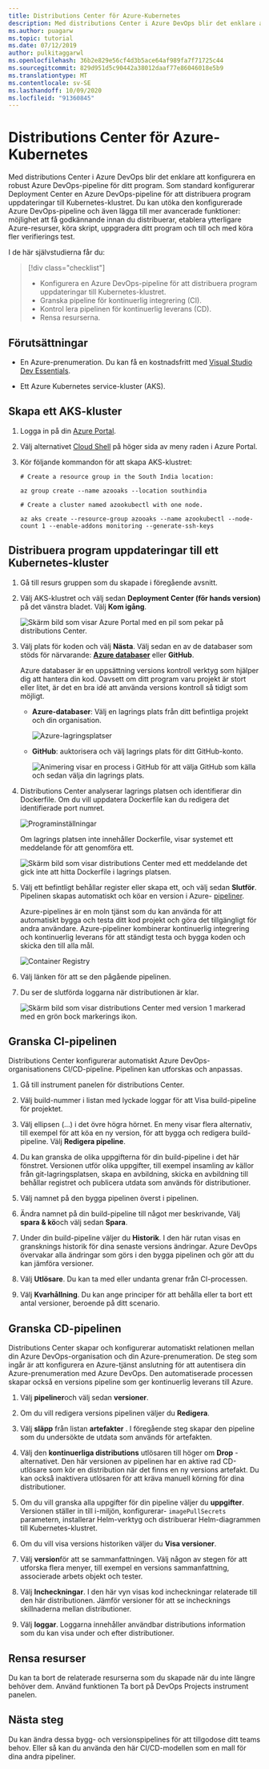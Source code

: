 ```yaml
---
title: Distributions Center för Azure-Kubernetes
description: Med distributions Center i Azure DevOps blir det enklare att konfigurera en robust Azure DevOps-pipeline för ditt program
ms.author: puagarw
ms.topic: tutorial
ms.date: 07/12/2019
author: pulkitaggarwl
ms.openlocfilehash: 36b2e829e56cf4d3b5ace64af989fa7f71725c44
ms.sourcegitcommit: 829d951d5c90442a38012daaf77e86046018e5b9
ms.translationtype: MT
ms.contentlocale: sv-SE
ms.lasthandoff: 10/09/2020
ms.locfileid: "91360845"
---
```

# <a name="deployment-center-for-azure-kubernetes"></a>Distributions Center för Azure-Kubernetes

Med distributions Center i Azure DevOps blir det enklare att konfigurera en robust Azure DevOps-pipeline för ditt program. Som standard konfigurerar Deployment Center en Azure DevOps-pipeline för att distribuera program uppdateringar till Kubernetes-klustret. Du kan utöka den konfigurerade Azure DevOps-pipeline och även lägga till mer avancerade funktioner: möjlighet att få godkännande innan du distribuerar, etablera ytterligare Azure-resurser, köra skript, uppgradera ditt program och till och med köra fler verifierings test.

I de här självstudierna får du:

> [!div class="checklist"]
> * Konfigurera en Azure DevOps-pipeline för att distribuera program uppdateringar till Kubernetes-klustret.
> * Granska pipeline för kontinuerlig integrering (CI).
> * Kontrol lera pipelinen för kontinuerlig leverans (CD).
> * Rensa resurserna.

## <a name="prerequisites"></a>Förutsättningar

* En Azure-prenumeration. Du kan få en kostnadsfritt med [Visual Studio Dev Essentials](https://visualstudio.microsoft.com/dev-essentials/).

* Ett Azure Kubernetes service-kluster (AKS).

## <a name="create-an-aks-cluster"></a>Skapa ett AKS-kluster

1. Logga in på din [Azure Portal](https://portal.azure.com/).

1. Välj alternativet [Cloud Shell](../cloud-shell/overview.md) på höger sida av meny raden i Azure Portal.

1. Kör följande kommandon för att skapa AKS-klustret:

    ```azurecli
    # Create a resource group in the South India location:

    az group create --name azooaks --location southindia

    # Create a cluster named azookubectl with one node.

    az aks create --resource-group azooaks --name azookubectl --node-count 1 --enable-addons monitoring --generate-ssh-keys
    ```

## <a name="deploy-application-updates-to-a-kubernetes-cluster"></a>Distribuera program uppdateringar till ett Kubernetes-kluster

1. Gå till resurs gruppen som du skapade i föregående avsnitt.

1. Välj AKS-klustret och välj sedan **Deployment Center (för hands version)** på det vänstra bladet. Välj **Kom igång**.

   ![Skärm bild som visar Azure Portal med en pil som pekar på distributions Center.](media/deployment-center-launcher/settings.png)

1. Välj plats för koden och välj **Nästa**. Välj sedan en av de databaser som stöds för närvarande: **[Azure databaser](/azure/devops/repos/index?view=azure-devops)** eller **GitHub**.

    Azure databaser är en uppsättning versions kontroll verktyg som hjälper dig att hantera din kod. Oavsett om ditt program varu projekt är stort eller litet, är det en bra idé att använda versions kontroll så tidigt som möjligt.

    - **Azure-databaser**: Välj en lagrings plats från ditt befintliga projekt och din organisation.

        ![Azure-lagringsplatser](media/deployment-center-launcher/azure-repos.gif)

    - **GitHub**: auktorisera och välj lagrings plats för ditt GitHub-konto.

        ![Animering visar en process i GitHub för att välja GitHub som källa och sedan välja din lagrings plats.](media/deployment-center-launcher/github.gif)


1. Distributions Center analyserar lagrings platsen och identifierar din Dockerfile. Om du vill uppdatera Dockerfile kan du redigera det identifierade port numret.

    ![Programinställningar](media/deployment-center-launcher/application-settings.png)

    Om lagrings platsen inte innehåller Dockerfile, visar systemet ett meddelande för att genomföra ett.

    ![Skärm bild som visar distributions Center med ett meddelande det gick inte att hitta Dockerfile i lagrings platsen.](media/deployment-center-launcher/dockerfile.png)

1. Välj ett befintligt behållar register eller skapa ett, och välj sedan **Slutför**. Pipelinen skapas automatiskt och köar en version i Azure- [pipeliner](/azure/devops/pipelines/index?view=azure-devops).

    Azure-pipelines är en moln tjänst som du kan använda för att automatiskt bygga och testa ditt kod projekt och göra det tillgängligt för andra användare. Azure-pipeliner kombinerar kontinuerlig integrering och kontinuerlig leverans för att ständigt testa och bygga koden och skicka den till alla mål.

    ![Container Registry](media/deployment-center-launcher/container-registry.png)

1. Välj länken för att se den pågående pipelinen.

1. Du ser de slutförda loggarna när distributionen är klar.

    ![Skärm bild som visar distributions Center med version 1 markerad med en grön bock markerings ikon.](media/deployment-center-launcher/logs.png)

## <a name="examine-the-ci-pipeline"></a>Granska CI-pipelinen

Distributions Center konfigurerar automatiskt Azure DevOps-organisationens CI/CD-pipeline. Pipelinen kan utforskas och anpassas.

1. Gå till instrument panelen för distributions Center.  

1. Välj build-nummer i listan med lyckade loggar för att Visa build-pipeline för projektet.

1. Välj ellipsen (...) i det övre högra hörnet. En meny visar flera alternativ, till exempel för att köa en ny version, för att bygga och redigera build-pipeline. Välj **Redigera pipeline**. 

1. Du kan granska de olika uppgifterna för din build-pipeline i det här fönstret. Versionen utför olika uppgifter, till exempel insamling av källor från git-lagringsplatsen, skapa en avbildning, skicka en avbildning till behållar registret och publicera utdata som används för distributioner.

1. Välj namnet på den bygga pipelinen överst i pipelinen.

1. Ändra namnet på din build-pipeline till något mer beskrivande, Välj **spara & kö**och välj sedan **Spara**.

1. Under din build-pipeline väljer du **Historik**. I den här rutan visas en gransknings historik för dina senaste versions ändringar. Azure DevOps övervakar alla ändringar som görs i den bygga pipelinen och gör att du kan jämföra versioner.

1. Välj **Utlösare**. Du kan ta med eller undanta grenar från CI-processen.

1. Välj **Kvarhållning**. Du kan ange principer för att behålla eller ta bort ett antal versioner, beroende på ditt scenario.

## <a name="examine-the-cd-pipeline"></a>Granska CD-pipelinen

Distributions Center skapar och konfigurerar automatiskt relationen mellan din Azure DevOps-organisation och din Azure-prenumeration. De steg som ingår är att konfigurera en Azure-tjänst anslutning för att autentisera din Azure-prenumeration med Azure DevOps. Den automatiserade processen skapar också en versions pipeline som ger kontinuerlig leverans till Azure.

1. Välj **pipeliner**och välj sedan **versioner**.

1. Om du vill redigera versions pipelinen väljer du **Redigera**.

1. Välj **släpp** från listan **artefakter** . I föregående steg skapar den pipeline som du undersökte de utdata som används för artefakten. 

1. Välj den **kontinuerliga distributions** utlösaren till höger om **Drop** -alternativet. Den här versionen av pipelinen har en aktive rad CD-utlösare som kör en distribution när det finns en ny versions artefakt. Du kan också inaktivera utlösaren för att kräva manuell körning för dina distributioner.

1. Om du vill granska alla uppgifter för din pipeline väljer du **uppgifter**. Versionen ställer in till i-miljön, konfigurerar- `imagePullSecrets` parametern, installerar Helm-verktyg och distribuerar Helm-diagrammen till Kubernetes-klustret.

1. Om du vill visa versions historiken väljer du **Visa versioner**.

1. Välj **version**för att se sammanfattningen. Välj någon av stegen för att utforska flera menyer, till exempel en versions sammanfattning, associerade arbets objekt och tester. 

1. Välj **Incheckningar**. I den här vyn visas kod incheckningar relaterade till den här distributionen. Jämför versioner för att se inchecknings skillnaderna mellan distributioner.

1. Välj **loggar**. Loggarna innehåller användbar distributions information som du kan visa under och efter distributioner.

## <a name="clean-up-resources"></a>Rensa resurser

Du kan ta bort de relaterade resurserna som du skapade när du inte längre behöver dem. Använd funktionen Ta bort på DevOps Projects instrument panelen.

## <a name="next-steps"></a>Nästa steg

Du kan ändra dessa bygg- och versionspipelines för att tillgodose ditt teams behov. Eller så kan du använda den här CI/CD-modellen som en mall för dina andra pipeliner.
